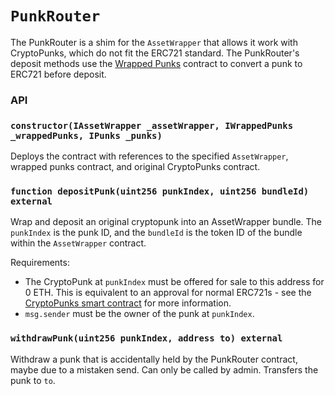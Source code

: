 # `PunkRouter`

The PunkRouter is a shim for the `AssetWrapper` that allows it work with CryptoPunks,
which do not fit the ERC721 standard. The PunkRouter's deposit methods use the
[Wrapped Punks](https://wrappedpunks.com/) contract to convert a punk to ERC721
before deposit.

### API

### `constructor(IAssetWrapper _assetWrapper, IWrappedPunks _wrappedPunks, IPunks _punks)`

Deploys the contract with references to the specified `AssetWrapper`, wrapped punks contract,
and original CryptoPunks contract.

### `function depositPunk(uint256 punkIndex, uint256 bundleId) external`

Wrap and deposit an original cryptopunk into an AssetWrapper bundle. The `punkIndex` is the
punk ID, and the `bundleId` is the token ID of the bundle within the `AssetWrapper`
contract.

Requirements:

- The CryptoPunk at `punkIndex` must be offered for sale to this address for 0 ETH. This
  is equivalent to an approval for normal ERC721s - see the [CryptoPunks smart contract](https://github.com/larvalabs/cryptopunks/blob/master/contracts/CryptoPunksMarket.sol#L148) for more information.
- `msg.sender` must be the owner of the punk at `punkIndex`.

### `withdrawPunk(uint256 punkIndex, address to) external`

Withdraw a punk that is accidentally held by the PunkRouter contract,
maybe due to a mistaken send. Can only be called by admin. Transfers
the punk to `to`.
